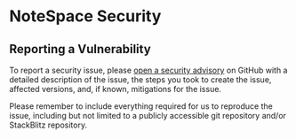 # NoteSpace Security

## Reporting a Vulnerability

To report a security issue, please [open a security advisory](https://github.com/noodle-run/noodle/security/advisories/new) on GitHub with a detailed description of the issue, the steps you took to create the issue, affected versions, and, if known, mitigations for the issue.

Please remember to include everything required for us to reproduce the issue, including but not limited to a publicly accessible git repository and/or StackBlitz repository.

